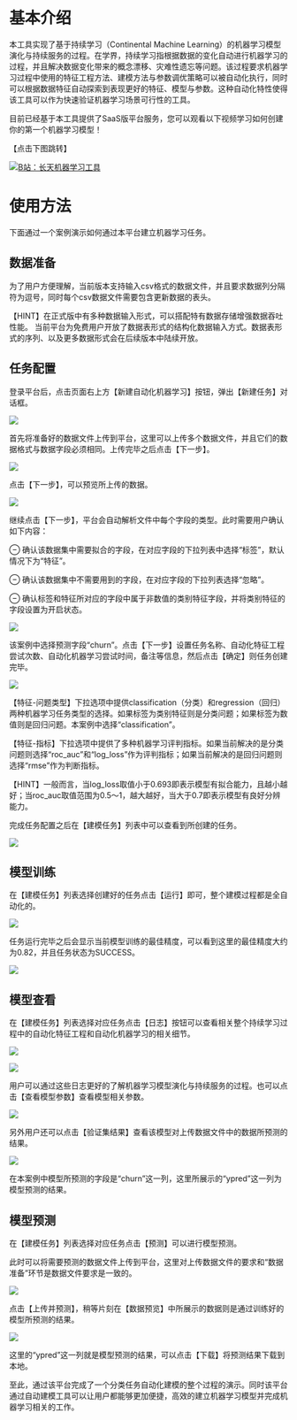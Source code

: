 # 基本介绍

本工具实现了基于持续学习（Continental Machine Learning）的机器学习模型演化与持续服务的过程。在学界，持续学习指根据数据的变化自动进行机器学习的过程，并且解决数据变化带来的概念漂移、灾难性遗忘等问题。该过程要求机器学习过程中使用的特征工程方法、建模方法与参数调优策略可以被自动化执行，同时可以根据数据特征自动探索到表现更好的特征、模型与参数。这种自动化特性使得该工具可以作为快速验证机器学习场景可行性的工具。

目前已经基于本工具提供了SaaS版平台服务，您可以观看以下视频学习如何创建你的第一个机器学习模型！

【点击下图跳转】

[![B站：长天机器学习工具](saas.assets/2023-10-09-11-02-20-image.png)](https://www.bilibili.com/video/BV1W14y1B7i4)

# 使用方法

下面通过一个案例演示如何通过本平台建立机器学习任务。

## 数据准备

为了用户方便理解，当前版本支持输入csv格式的数据文件，并且要求数据列分隔符为逗号，同时每个csv数据文件需要包含更新数据的表头。

【HINT】在正式版中有多种数据输入形式，可以搭配特有数据存储增强数据吞吐性能。 当前平台为免费用户开放了数据表形式的结构化数据输入方式。数据表形式的序列、以及更多数据形式会在后续版本中陆续开放。

## 任务配置

登录平台后，点击页面右上方【新建自动化机器学习】按钮，弹出【新建任务】对话框。

![](saas.assets/2023-10-09-10-29-27-image.png)

首先将准备好的数据文件上传到平台，这里可以上传多个数据文件，并且它们的数据格式与数据字段必须相同。上传完毕之后点击【下一步】。

![](saas.assets/2023-10-09-10-29-45-image.png)

点击【下一步】，可以预览所上传的数据。

![](saas.assets/2023-10-09-10-30-02-image.png)

继续点击【下一步】，平台会自动解析文件中每个字段的类型。此时需要用户确认如下内容：

⊖ 确认该数据集中需要拟合的字段，在对应字段的下拉列表中选择“标签”，默认情况下为“特征”。

⊖ 确认该数据集中不需要用到的字段，在对应字段的下拉列表选择“忽略”。

⊖ 确认标签和特征所对应的字段中属于非数值的类别特征字段，并将类别特征的字段设置为开启状态。

![](saas.assets/2023-10-09-10-30-19-image.png)

该案例中选择预测字段“churn”。点击【下一步】设置任务名称、自动化特征工程尝试次数、自动化机器学习尝试时间，备注等信息，然后点击【确定】则任务创建完毕。

![](saas.assets/2023-10-09-10-30-35-image.png)

【特征-问题类型】下拉选项中提供classification（分类）和regression（回归）两种机器学习任务类型的选择。如果标签为类别特征则是分类问题；如果标签为数值则是回归问题。本案例中选择“classification”。

【特征-指标】下拉选项中提供了多种机器学习评判指标。如果当前解决的是分类问题则选择“roc_auc”和“log_loss”作为评判指标；如果当前解决的是回归问题则选择“rmse”作为判断指标。

【HINT】一般而言，当log_loss取值小于0.693即表示模型有拟合能力，且越小越好；当roc_auc取值范围为0.5～1，越大越好，当大于0.7即表示模型有良好分辨能力。

完成任务配置之后在【建模任务】列表中可以查看到所创建的任务。

![](saas.assets/2023-10-09-10-31-00-image.png)

## 模型训练

在【建模任务】列表选择创建好的任务点击【运行】即可，整个建模过程都是全自动化的。

![](saas.assets/2023-10-09-10-31-15-image.png)

任务运行完毕之后会显示当前模型训练的最佳精度，可以看到这里的最佳精度大约为0.82，并且任务状态为SUCCESS。

![](saas.assets/2023-10-09-10-31-27-image.png)

## 模型查看

在【建模任务】列表选择对应任务点击【日志】按钮可以查看相关整个持续学习过程中的自动化特征工程和自动化机器学习的相关细节。

![](saas.assets/2023-10-09-10-31-44-image.png)

![](saas.assets/2023-10-09-10-32-02-image.png)

用户可以通过这些日志更好的了解机器学习模型演化与持续服务的过程。也可以点击【查看模型参数】查看模型相关参数。

![](saas.assets/2023-10-09-10-32-14-image.png)

另外用户还可以点击【验证集结果】查看该模型对上传数据文件中的数据所预测的结果。

![](saas.assets/2023-10-09-10-32-28-image.png)

在本案例中模型所预测的字段是“churn”这一列，这里所展示的“ypred”这一列为模型预测的结果。

## 模型预测

在【建模任务】列表选择对应任务点击【预测】可以进行模型预测。

此时可以将需要预测的数据文件上传到平台，这里对上传数据文件的要求和“数据准备”环节是数据文件要求是一致的。

![](saas.assets/2023-10-09-10-33-04-image.png)

点击【上传并预测】，稍等片刻在【数据预览】中所展示的数据则是通过训练好的模型所预测的结果。

![](saas.assets/2023-10-09-10-33-17-image.png)

这里的“ypred”这一列就是模型预测的结果，可以点击【下载】将预测结果下载到本地。

至此，通过该平台完成了一个分类任务自动化建模的整个过程的演示。同时该平台通过自动建模工具可以让用户都能够更加便捷，高效的建立机器学习模型并完成机器学习相关的工作。
